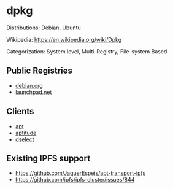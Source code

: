# dpkg

Distributions: Debian, Ubuntu

Wikipedia: https://en.wikipedia.org/wiki/Dpkg

Categorization: System level, Multi-Registry, File-system Based

## Public Registries

- [debian.org](https://www.debian.org/mirror/list)
- [launchpad.net](https://launchpad.net/ubuntu)

## Clients

- [apt](https://en.wikipedia.org/wiki/APT_(Debian))
- [aptitude](https://en.wikipedia.org/wiki/Aptitude_(software))
- [dselect](https://en.wikipedia.org/wiki/Dselect)

## Existing IPFS support

- https://github.com/JaquerEspeis/apt-transport-ipfs
- https://github.com/ipfs/ipfs-cluster/issues/844
